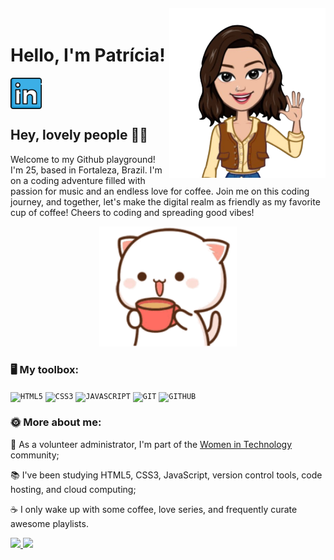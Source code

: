 <img align="right" width="250px" style="margin-top:-20px" src="./assets/Avatoon1.png">

<div dsplay="inline-block">
 <h1 align="left">Hello, I'm Patrícia!</h1>
  <a href="https://www.linkedin.com/in/cavalcantepatricia/" target="_blank" rel="noopener noreferrer">
    <img width="50px" src="./assets/linkedin.png" alt="linkedin" style="vertical-align:top;">
  </a>
</div>
<h2>Hey, lovely people 🌈✨</h2>
<div></div>
<p>Welcome to my Github playground! I'm 25, based in Fortaleza, Brazil. I'm on a coding adventure filled with passion for music and an endless love for coffee. Join me on this coding journey, and together, let's make the digital realm as friendly as my favorite cup of coffee! Cheers to coding and spreading good vibes! 
</p>
<p align="center">
  <img src="./assets/peach-goma-peach-and-goma.gif" width="220">
</p>

<h3> 🖥️ My toolbox: </h3>
<div></div>

<code><img width="40px" src="https://cdn.jsdelivr.net/gh/devicons/devicon/icons/html5/html5-original-wordmark.svg" title = "HTML5"/></code>
<code><img width="40px" src="https://cdn.jsdelivr.net/gh/devicons/devicon/icons/css3/css3-original-wordmark.svg" title = "CSS3"/></code>
<code><img width="40px" src="https://cdn.jsdelivr.net/gh/devicons/devicon/icons/javascript/javascript-original.svg" title = "JAVASCRIPT"/></code>
<code><img width="40px" src="https://cdn.jsdelivr.net/gh/devicons/devicon/icons/git/git-original.svg" title = "GIT"/></code>
<code><img width="40px" src="https://cdn.jsdelivr.net/gh/devicons/devicon/icons/github/github-original.svg" title = "GITHUB"/></code>

<div></div>

<h3> 🌞 More about me:</h3>
<div>
  <p align="left">🤿 As a volunteer administrator, I'm part of the <a href="https://www.linkedin.com/company/mulheres-e-tecnologia/">Women in Technology</a> community;</p>
  <p align="left">📚 I've been studying HTML5, CSS3, JavaScript, version control tools, code hosting, and cloud computing;</p>
  <p align="left">☕ I only wake up with some coffee, love series, and frequently curate awesome playlists.</p>
</div>  
<div>
<a href="https://github.com/patriciacavalcantedc">
<img loading="lazy" height="180em" src="https://github-readme-stats.vercel.app/api/top-langs/?username=patriciacavalcantedc&layout=compact&langs_count=7&theme=dracula"/>
<img loading="lazy" height="180em" src="https://github-readme-stats.vercel.app/api?username=patriciacavalcantedc&show_icons=true&theme=dracula&include_all_commits=true&count_private=true"/>
</div>

